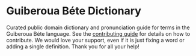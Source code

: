 
# Guiberoua Béte Dictionary

Curated public domain dictionary and pronunciation guide for terms in the Guiberoua Béte language. See the [contributing guide](https://github.com/drumworkteam/term/blob/make/.github/contributing.md) for details on how to contribute. We would love your support, even if it is just fixing a word or adding a single definition. Thank you for all your help!